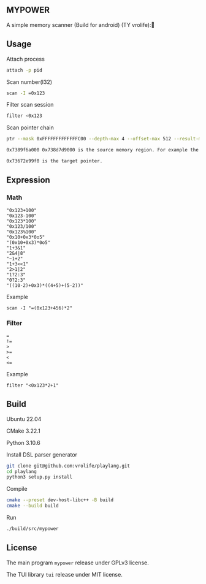 ## MYPOWER

A simple memory scanner (Build for android)
(TY vrolife):💚

## Usage

Attach process
```bash
attach -p pid
```

Scan number(I32)
```bash
scan -I =0x123
```

Filter scan session
```bash
filter <0x123
```

Scan pointer chain
```bash
ptr --mask 0xFFFFFFFFFFFFFC00 --depth-max 4 --offset-max 512 --result-max 512 0x7389f6a000 0x738d7d9000 0x73672e99f0

0x7389f6a000 0x738d7d9000 is the source memory region. For example the .bss segment of so/executable

0x73672e99f0 is the target pointer.
```

## Expression

### Math

```
"0x123+100"
"0x123-100"
"0x123*100"
"0x123/100"
"0x123%100"
"0x10+0x3*0o5"
"(0x10+0x3)*0o5"
"1+3&1"
"2&4|8"
"~1+2"
"1+3<<1"
"2>1|2"
"1?2:3"
"0?2:3"
"((10-2)+0x3)*((4+5)+(5-2))"
```

Example
```
scan -I "=(0x123+456)*2"
```

### Filter

```
=
!=
>
>=
<
<=
```

Example
```
filter "<0x123*2+1"
```

## Build

Ubuntu 22.04

CMake 3.22.1

Python 3.10.6

Install DSL parser generator
```bash
git clone git@github.com:vrolife/playlang.git
cd playlang
python3 setup.py install
```

Compile
```bash
cmake --preset dev-host-libc++ -B build
cmake --build build
```

Run
```bash
./build/src/mypower
```

## License

The main program `mypower` release under GPLv3 license.

The TUI library `tui` release under MIT license.
